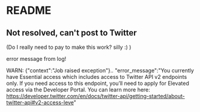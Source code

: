 # README

## Not resolved, can't post to Twitter
(Do I really need to pay to make this work? silly :) )

error message from log! 

WARN: {"context":"Job raised exception"}.. "error_message":"You currently have Essential access which includes access to Twitter API v2 endpoints only. If you need access to this endpoint, you’ll need to apply for Elevated access via the Developer Portal. You can learn more here: https://developer.twitter.com/en/docs/twitter-api/getting-started/about-twitter-api#v2-access-leve"

